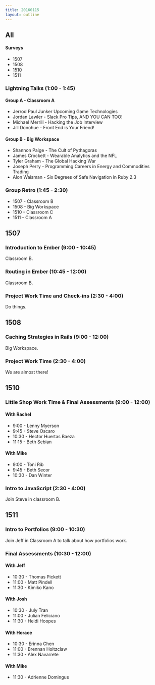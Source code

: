 ```yaml
---
title: 20160115
layout: outline
---
```


## All

#### Surveys

* 1507
* 1508
* [1510](https://docs.google.com/a/casimircreative.com/forms/d/1LHIwo8DMuUYBgCUTc0eYAIxCCD0nfxs--SyI72N5CA0/viewform)
* 1511

### Lightning Talks (1:00 - 1:45)

#### Group A - Classroom A

* Jerrod Paul Junker Upcoming Game Technologies
* Jordan Lawler - Slack Pro Tips, AND YOU CAN TOO!
* Michael Merrill - Hacking the Job Interview
* Jill Donohue - Front End is Your Friend!

#### Group B - Big Workspace

* Shannon Paige - The Cult of Pythagoras
* James Crockett - Wearable Analytics and the NFL
* Tyler Graham - The Global Hacking War
* Joseph Perry - Programming Careers in Energy and Commodities Trading
* Alon Waisman - Six Degrees of Safe Navigation in Ruby 2.3

### Group Retro (1:45 - 2:30)

* 1507 - Classroom B
* 1508 - Big Workspace
* 1510 - Classroom C
* 1511 - Classroom A

## 1507

### Introduction to Ember (9:00 - 10:45)

Classroom B.

### Routing in Ember (10:45 - 12:00)

Classroom B.

### Project Work Time and Check-ins (2:30 - 4:00)

Do things.


## 1508

### Caching Strategies in Rails (9:00 - 12:00)

Big Workspace.

### Project Work Time (2:30 - 4:00)

We are almost there!


## 1510

### Little Shop Work Time & Final Assessments (9:00 - 12:00)

#### With Rachel

* 9:00 - Lenny Myerson
* 9:45 - Steve Oscaro
* 10:30 - Hector Huertas Baeza
* 11:15 - Beth Sebian

#### With Mike

* 9:00 - Toni Rib
* 9:45 - Beth Secor
* 10:30 - Dan Winter

### Intro to JavaScript (2:30 - 4:00)

Join Steve in classroom B. 

## 1511

### Intro to Portfolios (9:00 - 10:30)

Join Jeff in Classroom A to talk about how portfolios work.

### Final Assessments (10:30 - 12:00)

#### With Jeff
* 10:30 - Thomas Pickett
* 11:00 - Matt Pindell
* 11:30 - Kimiko Kano

#### With Josh
* 10:30 - July Tran
* 11:00 - Julian Feliciano
* 11:30 - Heidi Hoopes

#### With Horace
* 10:30 - Erinna Chen
* 11:00 - Brennan Holtzclaw
* 11:30 - Alex Navarrete

#### With Mike
* 11:30 - Adrienne Domingus
